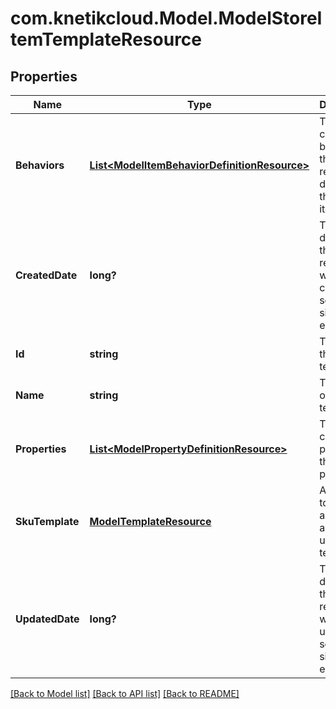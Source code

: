 # com.knetikcloud.Model.ModelStoreItemTemplateResource
## Properties

Name | Type | Description | Notes
------------ | ------------- | ------------- | -------------
**Behaviors** | [**List&lt;ModelItemBehaviorDefinitionResource&gt;**](ModelItemBehaviorDefinitionResource.md) | The customized behaviors that are required or default for this type of item | [optional] [default to null]
**CreatedDate** | **long?** | The date/time this resource was created in seconds since unix epoch | [optional] [default to null]
**Id** | **string** | The id of the template | [optional] [default to null]
**Name** | **string** | The name of the template | [default to null]
**Properties** | [**List&lt;ModelPropertyDefinitionResource&gt;**](ModelPropertyDefinitionResource.md) | The customized properties that are present | [optional] [default to null]
**SkuTemplate** | [**ModelTemplateResource**](ModelTemplateResource.md) | A template to apply to all skus on an item using this template | [optional] [default to null]
**UpdatedDate** | **long?** | The date/time this resource was last updated in seconds since unix epoch | [optional] [default to null]

[[Back to Model list]](../README.md#documentation-for-models) [[Back to API list]](../README.md#documentation-for-api-endpoints) [[Back to README]](../README.md)

